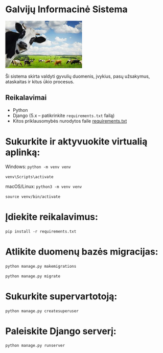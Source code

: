 # Galvijų Informacinė Sistema
![Sistema logo](static/images/cow.jpg)


Ši sistema skirta valdyti gyvulių duomenis, įvykius, pasų užsakymus, ataskaitas ir kitus ūkio procesus.

## Reikalavimai

- Python  
- Django (5.x – patikrinkite `requirements.txt` failą)  
- Kitos priklausomybės nurodytos faile [requirements.txt](requirements.txt)

# Sukurkite ir aktyvuokite virtualią aplinką:

Windows:
`python -m venv venv`

`venv\Scripts\activate`

macOS/Linux:
`python3 -m venv venv`

`source venv/bin/activate`

# Įdiekite reikalavimus:
`pip install -r requirements.txt`

# Atlikite duomenų bazės migracijas:
`python manage.py makemigrations`

`python manage.py migrate`

# Sukurkite supervartotoją:
`python manage.py createsuperuser`

# Paleiskite Django serverį:
`python manage.py runserver`

